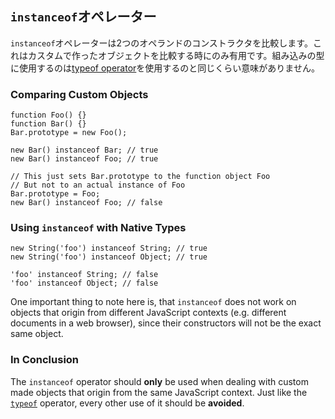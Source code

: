 ## `instanceof`オペレーター

`instanceof`オペレーターは2つのオペランドのコンストラクタを比較します。これはカスタムで作ったオブジェクトを比較する時にのみ有用です。組み込みの型に使用するのは[typeof operator](#types.typeof)を使用するのと同じくらい意味がありません。

### Comparing Custom Objects

    function Foo() {}
    function Bar() {}
    Bar.prototype = new Foo();

    new Bar() instanceof Bar; // true
    new Bar() instanceof Foo; // true

    // This just sets Bar.prototype to the function object Foo
    // But not to an actual instance of Foo
    Bar.prototype = Foo;
    new Bar() instanceof Foo; // false

### Using `instanceof` with Native Types

    new String('foo') instanceof String; // true
    new String('foo') instanceof Object; // true

    'foo' instanceof String; // false
    'foo' instanceof Object; // false

One important thing to note here is, that `instanceof` does not work on objects 
that origin from different JavaScript contexts (e.g. different documents
in a web browser), since their constructors will not be the exact same object.

### In Conclusion

The `instanceof` operator should **only** be used when dealing with custom made 
objects that origin from the same JavaScript context. Just like the
[`typeof`](#types.typeof) operator, every other use of it should be **avoided**.

